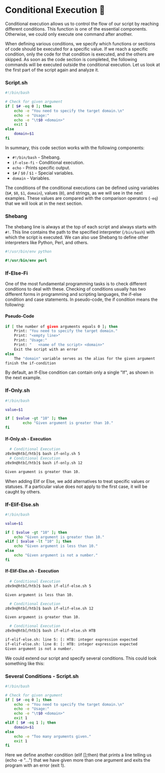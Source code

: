 # Conditional Execution 🚦

Conditional execution allows us to control the flow of our script by reaching different conditions. This function is one of the essential components. Otherwise, we could only execute one command after another.

When defining various conditions, we specify which functions or sections of code should be executed for a specific value. If we reach a specific condition, only the code for that condition is executed, and the others are skipped. As soon as the code section is completed, the following commands will be executed outside the conditional execution. Let us look at the first part of the script again and analyze it.

### Script.sh

```bash
#!/bin/bash

# Check for given argument
if [ $# -eq 0 ]; then
	echo -e "You need to specify the target domain.\n"
	echo -e "Usage:"
	echo -e "\t$0 <domain>"
	exit 1
else
	domain=$1
fi
```

In summary, this code section works with the following components:

- `#!/bin/bash` - Shebang.
- `if-else-fi` - Conditional execution.
- `echo` - Prints specific output.
- `$#` / `$0` / `$1` - Special variables.
- `domain` - Variables.

The conditions of the conditional executions can be defined using variables (`$#`, `$0`, `$1`, `domain`), values (`0`), and strings, as we will see in the next examples. These values are compared with the comparison operators (`-eq`) that we will look at in the next section.

### Shebang

The shebang line is always at the top of each script and always starts with `#!`. This line contains the path to the specified interpreter (`/bin/bash`) with which the script is executed. We can also use Shebang to define other interpreters like Python, Perl, and others.

```python
#!/usr/bin/env python
```

```perl
#!/usr/bin/env perl
```

### If-Else-Fi

One of the most fundamental programming tasks is to check different conditions to deal with these. Checking of conditions usually has two different forms in programming and scripting languages, the if-else condition and case statements. In pseudo-code, the if condition means the following:

#### Pseudo-Code

```bash
if [ the number of given arguments equals 0 ]; then
	Print: "You need to specify the target domain."
	Print: "<empty line>"
	Print: "Usage:"
	Print: "   <name of the script> <domain>"
	Exit the script with an error
else
	The "domain" variable serves as the alias for the given argument
finish the if-condition
```

By default, an If-Else condition can contain only a single "If", as shown in the next example.

### If-Only.sh

```bash
#!/bin/bash

value=$1

if [ $value -gt "10" ]; then
        echo "Given argument is greater than 10."
fi
```

#### If-Only.sh - Execution

```bash
  # Conditional Execution
z0x9n@htb[/htb]$ bash if-only.sh 5
  # Conditional Execution
z0x9n@htb[/htb]$ bash if-only.sh 12

Given argument is greater than 10.
```

When adding Elif or Else, we add alternatives to treat specific values or statuses. If a particular value does not apply to the first case, it will be caught by others.

### If-Elif-Else.sh

```bash
#!/bin/bash

value=$1

if [ $value -gt "10" ]; then
	echo "Given argument is greater than 10."
elif [ $value -lt "10" ]; then
	echo "Given argument is less than 10."
else
	echo "Given argument is not a number."
fi
```

#### If-Elif-Else.sh - Execution

```bash
  # Conditional Execution
z0x9n@htb[/htb]$ bash if-elif-else.sh 5

Given argument is less than 10.

  # Conditional Execution
z0x9n@htb[/htb]$ bash if-elif-else.sh 12

Given argument is greater than 10.

  # Conditional Execution
z0x9n@htb[/htb]$ bash if-elif-else.sh HTB

if-elif-else.sh: line 5: [: HTB: integer expression expected
if-elif-else.sh: line 8: [: HTB: integer expression expected
Given argument is not a number.
```

We could extend our script and specify several conditions. This could look something like this:

### Several Conditions - Script.sh

```bash
#!/bin/bash

# Check for given argument
if [ $# -eq 0 ]; then
	echo -e "You need to specify the target domain.\n"
	echo -e "Usage:"
	echo -e "\t$0 <domain>"
	exit 1
elif [ $# -eq 1 ]; then
	domain=$1
else
	echo -e "Too many arguments given."
	exit 1
fi
```

Here we define another condition (elif [<condition>];then) that prints a line telling us (echo -e "...") that we have given more than one argument and exits the program with an error (exit 1).
